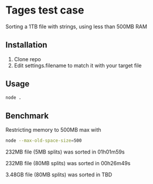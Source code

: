 # Tages test case

Sorting a 1TB file with strings, using less than 500MB RAM

## Installation

1. Clone repo
2. Edit settings.filename to match it with your target file

## Usage

```bash
node .
```

## Benchmark

Restricting memory to 500MB max with

```bash
node --max-old-space-size=500
```

232MB file (5MB splits) was sorted in 01h01m59s

232MB file (80MB splits) was sorted in 00h26m49s

3.48GB file (80MB splits) was sorted in TBD
